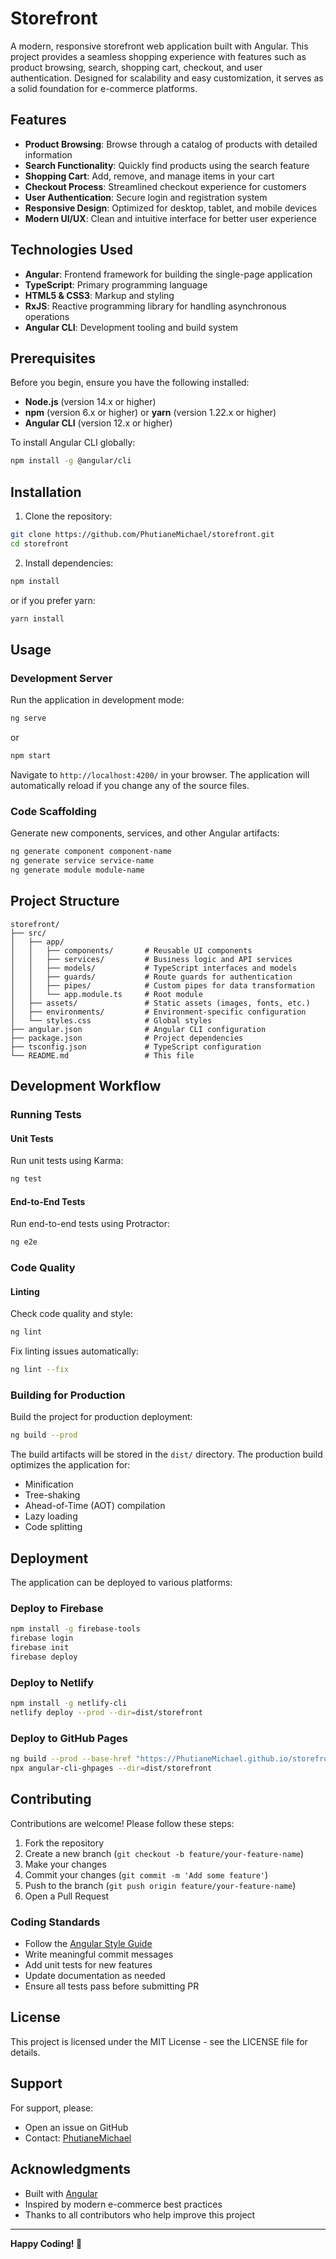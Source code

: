 # Storefront

A modern, responsive storefront web application built with Angular. This project provides a seamless shopping experience with features such as product browsing, search, shopping cart, checkout, and user authentication. Designed for scalability and easy customization, it serves as a solid foundation for e-commerce platforms.

## Features

- **Product Browsing**: Browse through a catalog of products with detailed information
- **Search Functionality**: Quickly find products using the search feature
- **Shopping Cart**: Add, remove, and manage items in your cart
- **Checkout Process**: Streamlined checkout experience for customers
- **User Authentication**: Secure login and registration system
- **Responsive Design**: Optimized for desktop, tablet, and mobile devices
- **Modern UI/UX**: Clean and intuitive interface for better user experience

## Technologies Used

- **Angular**: Frontend framework for building the single-page application
- **TypeScript**: Primary programming language
- **HTML5 & CSS3**: Markup and styling
- **RxJS**: Reactive programming library for handling asynchronous operations
- **Angular CLI**: Development tooling and build system

## Prerequisites

Before you begin, ensure you have the following installed:

- **Node.js** (version 14.x or higher)
- **npm** (version 6.x or higher) or **yarn** (version 1.22.x or higher)
- **Angular CLI** (version 12.x or higher)

To install Angular CLI globally:

```bash
npm install -g @angular/cli
```

## Installation

1. Clone the repository:

```bash
git clone https://github.com/PhutianeMichael/storefront.git
cd storefront
```

2. Install dependencies:

```bash
npm install
```

or if you prefer yarn:

```bash
yarn install
```

## Usage

### Development Server

Run the application in development mode:

```bash
ng serve
```

or

```bash
npm start
```

Navigate to `http://localhost:4200/` in your browser. The application will automatically reload if you change any of the source files.

### Code Scaffolding

Generate new components, services, and other Angular artifacts:

```bash
ng generate component component-name
ng generate service service-name
ng generate module module-name
```

## Project Structure

```
storefront/
├── src/
│   ├── app/
│   │   ├── components/       # Reusable UI components
│   │   ├── services/         # Business logic and API services
│   │   ├── models/           # TypeScript interfaces and models
│   │   ├── guards/           # Route guards for authentication
│   │   ├── pipes/            # Custom pipes for data transformation
│   │   └── app.module.ts     # Root module
│   ├── assets/               # Static assets (images, fonts, etc.)
│   ├── environments/         # Environment-specific configuration
│   └── styles.css            # Global styles
├── angular.json              # Angular CLI configuration
├── package.json              # Project dependencies
├── tsconfig.json             # TypeScript configuration
└── README.md                 # This file
```

## Development Workflow

### Running Tests

#### Unit Tests

Run unit tests using Karma:

```bash
ng test
```

#### End-to-End Tests

Run end-to-end tests using Protractor:

```bash
ng e2e
```

### Code Quality

#### Linting

Check code quality and style:

```bash
ng lint
```

Fix linting issues automatically:

```bash
ng lint --fix
```

### Building for Production

Build the project for production deployment:

```bash
ng build --prod
```

The build artifacts will be stored in the `dist/` directory. The production build optimizes the application for:

- Minification
- Tree-shaking
- Ahead-of-Time (AOT) compilation
- Lazy loading
- Code splitting

## Deployment

The application can be deployed to various platforms:

### Deploy to Firebase

```bash
npm install -g firebase-tools
firebase login
firebase init
firebase deploy
```

### Deploy to Netlify

```bash
npm install -g netlify-cli
netlify deploy --prod --dir=dist/storefront
```

### Deploy to GitHub Pages

```bash
ng build --prod --base-href "https://PhutianeMichael.github.io/storefront/"
npx angular-cli-ghpages --dir=dist/storefront
```

## Contributing

Contributions are welcome! Please follow these steps:

1. Fork the repository
2. Create a new branch (`git checkout -b feature/your-feature-name`)
3. Make your changes
4. Commit your changes (`git commit -m 'Add some feature'`)
5. Push to the branch (`git push origin feature/your-feature-name`)
6. Open a Pull Request

### Coding Standards

- Follow the [Angular Style Guide](https://angular.io/guide/styleguide)
- Write meaningful commit messages
- Add unit tests for new features
- Update documentation as needed
- Ensure all tests pass before submitting PR

## License

This project is licensed under the MIT License - see the LICENSE file for details.

## Support

For support, please:

- Open an issue on GitHub
- Contact: [PhutianeMichael](https://github.com/PhutianeMichael)

## Acknowledgments

- Built with [Angular](https://angular.io/)
- Inspired by modern e-commerce best practices
- Thanks to all contributors who help improve this project

---

**Happy Coding! 🚀**